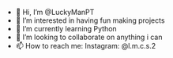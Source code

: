 - 👋 Hi, I’m @LuckyManPT
- 👀 I’m interested in having fun making projects
- 🌱 I’m currently learning Python
- 💞️ I’m looking to collaborate on anything i can
- 📫 How to reach me: 
       Instagram: @l.m.c.s.2

<!---
LuckyManPT/LuckyManPT is a ✨ special ✨ repository because its `README.md` (this file) appears on your GitHub profile.
You can click the Preview link to take a look at your changes.
--->
